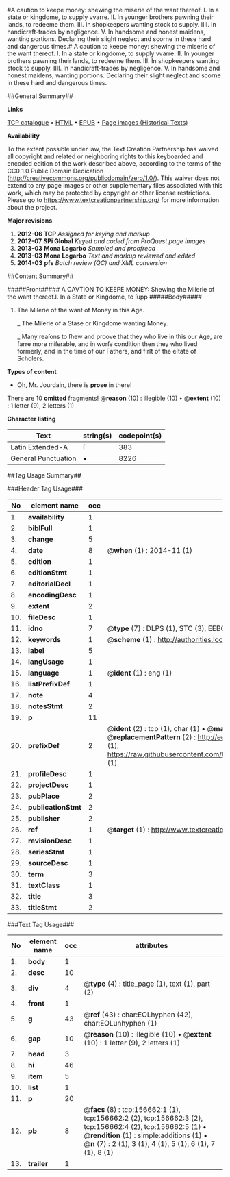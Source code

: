 #A caution to keepe money: shewing the miserie of the want thereof. I. In a state or kingdome, to supply vvarre. II. In younger brothers pawning their lands, to redeeme them. III. In shopkeepers wanting stock to supply. IIII. In handicraft-trades by negligence. V. In handsome and honest maidens, wanting portions. Declaring their slight neglect and scorne in these hard and dangerous times.#
A caution to keepe money: shewing the miserie of the want thereof. I. In a state or kingdome, to supply vvarre. II. In younger brothers pawning their lands, to redeeme them. III. In shopkeepers wanting stock to supply. IIII. In handicraft-trades by negligence. V. In handsome and honest maidens, wanting portions. Declaring their slight neglect and scorne in these hard and dangerous times.

##General Summary##

**Links**

[TCP catalogue](http://www.ota.ox.ac.uk/tcp/)  • 
[HTML](http://tei.it.ox.ac.uk/tcp/Texts-HTML/free/A78/A78393.html)  • 
[EPUB](http://tei.it.ox.ac.uk/tcp/Texts-EPUB/free/A78/A78393.epub) • 
[Page images (Historical Texts)](https://historicaltexts.jisc.ac.uk/eebo-99871301e)

**Availability**

To the extent possible under law, the Text Creation Partnership has waived all copyright and related or neighboring rights to this keyboarded and encoded edition of the work described above, according to the terms of the CC0 1.0 Public Domain Dedication (http://creativecommons.org/publicdomain/zero/1.0/). This waiver does not extend to any page images or other supplementary files associated with this work, which may be protected by copyright or other license restrictions. Please go to https://www.textcreationpartnership.org/ for more information about the project.

**Major revisions**

1. __2012-06__ __TCP__ *Assigned for keying and markup*
1. __2012-07__ __SPi Global__ *Keyed and coded from ProQuest page images*
1. __2013-03__ __Mona Logarbo__ *Sampled and proofread*
1. __2013-03__ __Mona Logarbo__ *Text and markup reviewed and edited*
1. __2014-03__ __pfs__ *Batch review (QC) and XML conversion*

##Content Summary##

#####Front#####
A CAVTION TO KEEPE MONEY: Shewing the Miſerie of the want thereof.I. In a State or Kingdome, to ſupp
#####Body#####

1. The Miſerie of the want of Money in this Age.

    _ The Miſerie of a Stase or Kingdome wanting Money.

    _ Many reaſons to ſhew and proove that they who live in this our Age, are farre more miſerable, and in worſe condition then they who lived formerly, and in the time of our Fathers, and firſt of the eſtate of Scholers.

**Types of content**

  * Oh, Mr. Jourdain, there is **prose** in there!

There are 10 **omitted** fragments! 
 @__reason__ (10) : illegible (10)  •  @__extent__ (10) : 1 letter (9), 2 letters (1)

**Character listing**


|Text|string(s)|codepoint(s)|
|---|---|---|
|Latin Extended-A|ſ|383|
|General Punctuation|•|8226|

##Tag Usage Summary##

###Header Tag Usage###

|No|element name|occ|attributes|
|---|---|---|---|
|1.|__availability__|1||
|2.|__biblFull__|1||
|3.|__change__|5||
|4.|__date__|8| @__when__ (1) : 2014-11 (1)|
|5.|__edition__|1||
|6.|__editionStmt__|1||
|7.|__editorialDecl__|1||
|8.|__encodingDesc__|1||
|9.|__extent__|2||
|10.|__fileDesc__|1||
|11.|__idno__|7| @__type__ (7) : DLPS (1), STC (3), EEBO-CITATION (1), PROQUEST (1), VID (1)|
|12.|__keywords__|1| @__scheme__ (1) : http://authorities.loc.gov/ (1)|
|13.|__label__|5||
|14.|__langUsage__|1||
|15.|__language__|1| @__ident__ (1) : eng (1)|
|16.|__listPrefixDef__|1||
|17.|__note__|4||
|18.|__notesStmt__|2||
|19.|__p__|11||
|20.|__prefixDef__|2| @__ident__ (2) : tcp (1), char (1)  •  @__matchPattern__ (2) : ([0-9\-]+):([0-9IVX]+) (1), (.+) (1)  •  @__replacementPattern__ (2) : http://eebo.chadwyck.com/downloadtiff?vid=$1&page=$2 (1), https://raw.githubusercontent.com/textcreationpartnership/Texts/master/tcpchars.xml#$1 (1)|
|21.|__profileDesc__|1||
|22.|__projectDesc__|1||
|23.|__pubPlace__|2||
|24.|__publicationStmt__|2||
|25.|__publisher__|2||
|26.|__ref__|1| @__target__ (1) : http://www.textcreationpartnership.org/docs/. (1)|
|27.|__revisionDesc__|1||
|28.|__seriesStmt__|1||
|29.|__sourceDesc__|1||
|30.|__term__|3||
|31.|__textClass__|1||
|32.|__title__|3||
|33.|__titleStmt__|2||


###Text Tag Usage###

|No|element name|occ|attributes|
|---|---|---|---|
|1.|__body__|1||
|2.|__desc__|10||
|3.|__div__|4| @__type__ (4) : title_page (1), text (1), part (2)|
|4.|__front__|1||
|5.|__g__|43| @__ref__ (43) : char:EOLhyphen (42), char:EOLunhyphen (1)|
|6.|__gap__|10| @__reason__ (10) : illegible (10)  •  @__extent__ (10) : 1 letter (9), 2 letters (1)|
|7.|__head__|3||
|8.|__hi__|46||
|9.|__item__|5||
|10.|__list__|1||
|11.|__p__|20||
|12.|__pb__|8| @__facs__ (8) : tcp:156662:1 (1), tcp:156662:2 (2), tcp:156662:3 (2), tcp:156662:4 (2), tcp:156662:5 (1)  •  @__rendition__ (1) : simple:additions (1)  •  @__n__ (7) : 2 (1), 3 (1), 4 (1), 5 (1), 6 (1), 7 (1), 8 (1)|
|13.|__trailer__|1||
